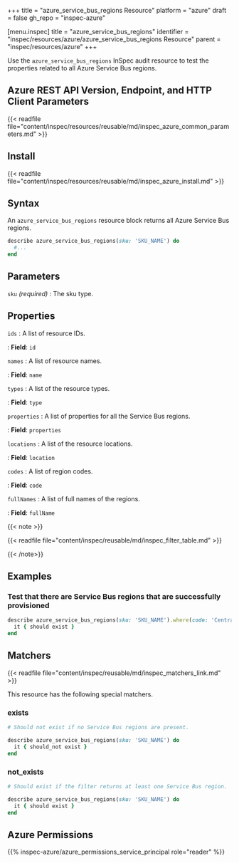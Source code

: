 +++
title = "azure_service_bus_regions Resource"
platform = "azure"
draft = false
gh_repo = "inspec-azure"

[menu.inspec]
title = "azure_service_bus_regions"
identifier = "inspec/resources/azure/azure_service_bus_regions Resource"
parent = "inspec/resources/azure"
+++

Use the `azure_service_bus_regions` InSpec audit resource to test the properties related to all Azure Service Bus regions.

## Azure REST API Version, Endpoint, and HTTP Client Parameters

{{< readfile file="content/inspec/resources/reusable/md/inspec_azure_common_parameters.md" >}}

## Install

{{< readfile file="content/inspec/resources/reusable/md/inspec_azure_install.md" >}}

## Syntax

An `azure_service_bus_regions` resource block returns all Azure Service Bus regions.

```ruby
describe azure_service_bus_regions(sku: 'SKU_NAME') do
  #...
end
```

## Parameters

`sku` _(required)_
: The sku type.

## Properties

`ids`
: A list of resource IDs.

: **Field**: `id`

`names`
: A list of resource names.

: **Field**: `name`

`types`
: A list of the resource types.

: **Field**: `type`

`properties`
: A list of properties for all the Service Bus regions.

: **Field**: `properties`

`locations`
: A list of the resource locations.

: **Field**: `location`

`codes`
: A list of region codes.

: **Field**: `code`

`fullNames`
: A list of full names of the regions.

: **Field**: `fullName`

{{< note >}}

{{< readfile file="content/inspec/reusable/md/inspec_filter_table.md" >}}

{{< /note>}}

## Examples

### Test that there are Service Bus regions that are successfully provisioned

```ruby
describe azure_service_bus_regions(sku: 'SKU_NAME').where(code: 'Central US') do
  it { should exist }
end
```

## Matchers

{{< readfile file="content/inspec/reusable/md/inspec_matchers_link.md" >}}

This resource has the following special matchers.

### exists

```ruby
# Should not exist if no Service Bus regions are present.

describe azure_service_bus_regions(sku: 'SKU_NAME') do
  it { should_not exist }
end
```

### not_exists

```ruby
# Should exist if the filter returns at least one Service Bus region.

describe azure_service_bus_regions(sku: 'SKU_NAME') do
  it { should exist }
end
```

## Azure Permissions

{{% inspec-azure/azure_permissions_service_principal role="reader" %}}
